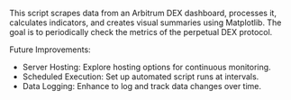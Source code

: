 This script scrapes data from an Arbitrum DEX dashboard, processes it, calculates indicators, and creates visual summaries using Matplotlib. 
The goal is to periodically check the metrics of the perpetual DEX protocol.

Future Improvements:

- Server Hosting: Explore hosting options for continuous monitoring.
- Scheduled Execution: Set up automated script runs at intervals.
- Data Logging: Enhance to log and track data changes over time.
